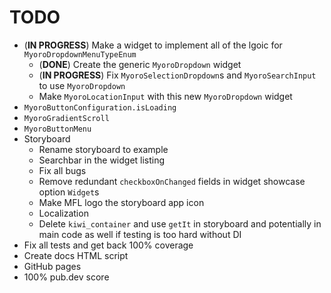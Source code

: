 # TODO

- (**IN PROGRESS**) Make a widget to implement all of the lgoic for `MyoroDropdownMenuTypeEnum`
  - (**DONE**) Create the generic `MyoroDropdown` widget
  - (**IN PROGRESS**) Fix `MyoroSelectionDropdown`s and `MyoroSearchInput` to use `MyoroDropdown`
  - Make `MyoroLocationInput` with this new `MyoroDropdown` widget
- `MyoroButtonConfiguration.isLoading`
- `MyoroGradientScroll`
- `MyoroButtonMenu`
- Storyboard
  - Rename storyboard to example
  - Searchbar in the widget listing
  - Fix all bugs
  - Remove redundant `checkboxOnChanged` fields in widget showcase option `Widget`s
  - Make MFL logo the storyboard app icon
  - Localization
  - Delete `kiwi_container` and use `getIt` in storyboard and potentially in main code as well if testing is too hard without DI
- Fix all tests and get back 100% coverage
- Create docs HTML script
- GitHub pages
- 100% pub.dev score
